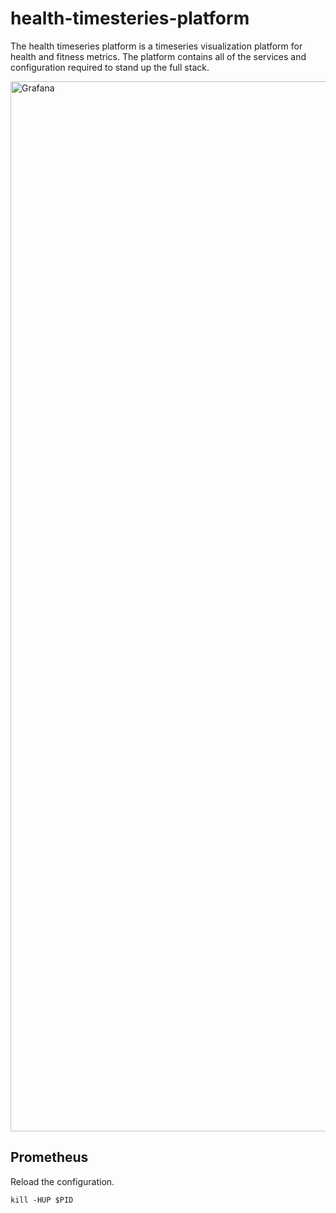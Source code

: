 # health-timesteries-platform
The health timeseries platform is a timeseries visualization platform for health and fitness metrics. The platform contains all of the services and configuration required to stand up the full stack.

<img width="1680" alt="Grafana" src="https://user-images.githubusercontent.com/5108954/130963533-4be49be4-6124-46a9-9176-6fbec8b5b078.png">

## Prometheus

Reload the configuration.

```
kill -HUP $PID
```
